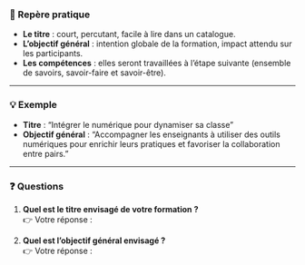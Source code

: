### 📌 Repère pratique

- **Le titre** : court, percutant, facile à lire dans un catalogue.  
- **L’objectif général** : intention globale de la formation, impact attendu sur les participants.  
- **Les compétences** : elles seront travaillées à l’étape suivante (ensemble de savoirs, savoir-faire et savoir-être).  

---

### 💡 Exemple

- **Titre** : “Intégrer le numérique pour dynamiser sa classe”  
- **Objectif général** : “Accompagner les enseignants à utiliser des outils numériques pour enrichir leurs pratiques et favoriser la collaboration entre pairs.”  

---

### ❓ Questions

1. **Quel est le titre envisagé de votre formation ?**  
👉 Votre réponse :  


2. **Quel est l’objectif général envisagé ?**  
👉 Votre réponse :  




